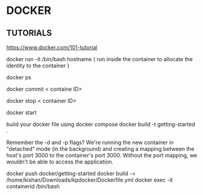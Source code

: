# DOCKER

## TUTORIALS 
https://www.docker.com/101-tutorial

docker run -it <mage-id> /bin/bash
hostname ( run inside the container to allocate the identity to the container )
  
docker ps

docker commit < containe ID>

docker stop < container ID>

docker start <container ID>

build your docker file using 
docker compose
docker build -t getting-started .


Remember the -d and -p flags? We're running the new container in "detached" mode (in the background) and creating a mapping between the host's port 3000 to the container's port 3000. Without the port mapping, we wouldn't be able to access the application.

docker push docker/getting-started
docker build -< /home/kishan/Downloads/kpdocker/Dockerfile.yml 
docker exec -it containerid /bin/bash
